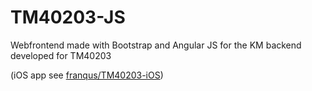 # TM40203-JS

Webfrontend made with Bootstrap and Angular JS for the KM backend developed for TM40203

(iOS app see [franqus/TM40203-iOS](https://github.com/franqus/TM40203-iOS))
